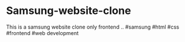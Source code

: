 # Samsung-website-clone
This is a samsung website clone only frontend ..
#samsung
#html
#css
#frontend
#web development
